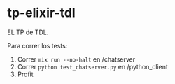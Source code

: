 # tp-elixir-tdl
EL TP de TDL.

Para correr los tests:

1. Correr `mix run --no-halt` en /chatserver
2. Correr `python test_chatserver.py` en /python_client
3. Profit
